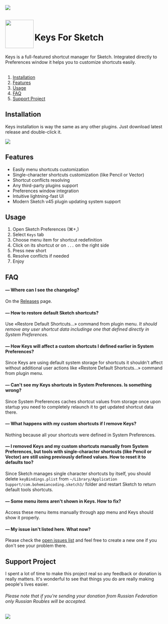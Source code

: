 ![](https://d26dzxoao6i3hh.cloudfront.net/items/0A302N0R3T3u051W0o1S/Image%202017-06-21%20at%201.13.19%20PM.png)

<br />
<img src="https://d26dzxoao6i3hh.cloudfront.net/items/0z1f0k2Y0T182m343E1M/Group%202.svg" width="90" align="left">

# Keys For Sketch

<br />
Keys is a full-featured shortcut manager for Sketch. Integrated directly to Preferences window it helps you to customize shortcuts easily.
<br />
<br />

1. [Installation](#installation)
1. [Features](#features)
1. [Usage](#usage)
1. [FAQ](#faq)
1. [Support Project](#support-project)

## Installation
Keys installation is way the same as any other plugins. Just download latest release and double-click it.

[![](https://d26dzxoao6i3hh.cloudfront.net/items/0x1V0z2p0P29120B170h/Group%207.svg)](https://github.com/exevil/Keys-For-Sketch/releases/latest)

## Features
* Easily menu shortcuts customization
* Single-character shortcuts customization (like Pencil or Vector) 
* Shortcut conflicts resolving
* Any third-party plugins support
* Preferences window integration
* Intuitive lightning-fast UI
* Modern Sketch v45 plugin updating system support

## Usage
1. Open Sketch Preferences (⌘+,)
1. Select `Keys` tab
1. Choose menu item for shortcut redefinition
1. Click on its shortcut or on `...` on the right side
1. Press new short 
1. Resolve conflicts if needed
1. Enjoy

## FAQ
#### — Where can I see the changelog?
On the [Releases](https://github.com/exevil/Keys-For-Sketch/releases) page.

#### — How to restore default Sketch shortcuts?
Use «Restore Default Shortcuts...» command from plugin menu. *It should remove any user shortcut data includinge one that defined directly in System Preferences.*

#### — How Keys will affect a custom shortcuts I defined earlier in System Preferences?
Since Keys are using default system storage for shortcuts it shouldn't affect without additional user actions like «Restore Default Shortcuts...» command from plugin menu.

#### — Can't see my Keys shortcuts in System Preferences. Is something wrong?
Since System Preferences caches shortcut values from storage once upon startup you need to completely relaunch it to get updated shortcut data there.

#### — What happens with my custom shortcuts if I remove Keys?
Nothing because all your shortcuts were defined in System Preferences.

#### — I removed Keys and my custom shortcuts manually from System Preferences, but tools with single-character shortcuts (like Pencil or Vector) are still using previously defined values. How to reset it to defaults too?
Since Sketch manages single character shortcuts by itself, you should delete `keyBindings.plist` from `~/Library/Application Support/com.bohemiancoding.sketch3/` folder and restart Sketch to return default tools shortcuts.

#### — Some menu items aren't shown in Keys. How to fix?
Access these menu items manually through app menu and Keys should show it properly.

#### — My issue isn't listed here. What now?
Please check the [open issues list](https://github.com/exevil/Keys-For-Sketch/issues) and feel free to create a new one if you don't see your problem there.

## Support Project
I spent a lot of time to make this project real so any feedback or donation is really matters. It's wonderful to see that things you do are really making people's lives easier.
###### Please note that if you're sending your donation from Russian Federation only Russian Roubles will be accepted.
[![](https://d26dzxoao6i3hh.cloudfront.net/items/3N0T3k1i3k2X3Z3f2g3v/Group%209.svg)](https://www.paypal.me/exevil/5)
